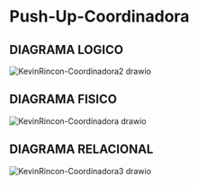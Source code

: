 # Push-Up-Coordinadora

## DIAGRAMA LOGICO

![KevinRincon-Coordinadora2 drawio](https://github.com/KevinRinc0n/Push-Up-Coordinadora/assets/133520088/81953195-afd9-43c3-9250-ce02b017d56f)


## DIAGRAMA FISICO

![KevinRincon-Coordinadora drawio](https://github.com/KevinRinc0n/Push-Up-Coordinadora/assets/133520088/460d0f9e-5fa8-4859-8829-d54c539a1f48)


## DIAGRAMA RELACIONAL

![KevinRincon-Coordinadora3 drawio](https://github.com/KevinRinc0n/Push-Up-Coordinadora/assets/133520088/293870b3-c9ca-46f2-9ded-16817bff6037)
